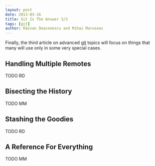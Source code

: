 ```yaml
---
layout: post
date: 2013-03-16
title: Git Is The Answer 3/3
tags: [git]
author: Răzvan Deaconescu and Mihai Maruseac
---
```


Finally, the third article on advanced [git][git] topics will focus on things
that many will use only in some very special cases.

## Handling Multiple Remotes

TODO RD

## Bisecting the History

TODO MM

## Stashing the Goodies

TODO RD

## A Reference For Everything

TODO MM

[git]: http://git-scm.com/ "Git"
